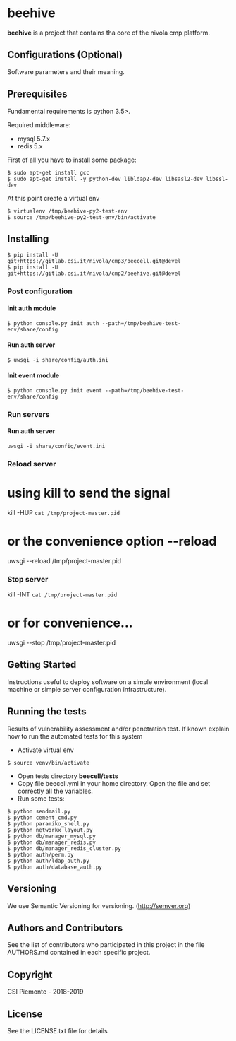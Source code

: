 # beehive
__beehive__ is a project that contains tha core of the nivola cmp platform.

## Configurations (Optional)
Software parameters and their meaning.

## Prerequisites
Fundamental requirements is python 3.5>.

Required middleware:

- mysql 5.7.x
- redis 5.x

First of all you have to install some package:

```
$ sudo apt-get install gcc
$ sudo apt-get install -y python-dev libldap2-dev libsasl2-dev libssl-dev
```

At this point create a virtual env

```
$ virtualenv /tmp/beehive-py2-test-env
$ source /tmp/beehive-py2-test-env/bin/activate
```

## Installing

```
$ pip install -U git+https://gitlab.csi.it/nivola/cmp3/beecell.git@devel
$ pip install -U git+https://gitlab.csi.it/nivola/cmp2/beehive.git@devel
```

### Post configuration

#### Init auth module

```
$ python console.py init auth --path=/tmp/beehive-test-env/share/config
```

#### Run auth server

```
$ uwsgi -i share/config/auth.ini
```

#### Init event module

```
$ python console.py init event --path=/tmp/beehive-test-env/share/config
```

### Run servers

#### Run auth server

```
uwsgi -i share/config/event.ini
```

### Reload server
# using kill to send the signal
kill -HUP `cat /tmp/project-master.pid`
# or the convenience option --reload
uwsgi --reload /tmp/project-master.pid

### Stop server
kill -INT `cat /tmp/project-master.pid`
# or for convenience...
uwsgi --stop /tmp/project-master.pid

## Getting Started
Instructions useful to deploy software on a simple environment (local machine or simple server configuration infrastructure).

## Running the tests
Results of vulnerability assessment and/or penetration test. If known explain how to run the automated tests for this system

- Activate virtual env

```
$ source venv/bin/activate
```

- Open tests directory __beecell/tests__
- Copy file beecell.yml in your home directory. Open the file and set correctly all the <BLANK> variables.
- Run some tests:

```
$ python sendmail.py
$ python cement_cmd.py 
$ python paramiko_shell.py 
$ python networkx_layout.py
$ python db/manager_mysql.py 
$ python db/manager_redis.py
$ python db/manager_redis_cluster.py 
$ python auth/perm.py 
$ python auth/ldap_auth.py 
$ python auth/database_auth.py 
```

## Versioning
We use Semantic Versioning for versioning. (http://semver.org)

## Authors and Contributors
See the list of contributors who participated in this project in the file AUTHORS.md contained in each specific project.

## Copyright
CSI Piemonte - 2018-2019

## License
See the LICENSE.txt file for details
